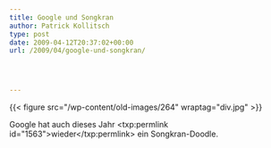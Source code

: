 ```yaml
---
title: Google und Songkran
author: Patrick Kollitsch
type: post
date: 2009-04-12T20:37:02+00:00
url: /2009/04/google-und-songkran/




---
```

{{< figure src="/wp-content/old-images/264" wraptag="div.jpg" >}}

Google hat auch dieses Jahr <txp:permlink id="1563">wieder</txp:permlink> ein Songkran-Doodle.